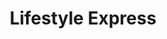 ---
title: "Lifestyle Express"
url: /gateshead/lifestyle-express-maple-avenue/
shop: Lebensmittel
---